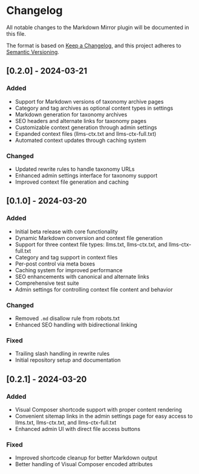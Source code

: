 # Changelog

All notable changes to the Markdown Mirror plugin will be documented in this file.

The format is based on [Keep a Changelog](https://keepachangelog.com/en/1.0.0/),
and this project adheres to [Semantic Versioning](https://semver.org/spec/v2.0.0.html).

## [0.2.0] - 2024-03-21

### Added
- Support for Markdown versions of taxonomy archive pages
- Category and tag archives as optional content types in settings
- Markdown generation for taxonomy archives
- SEO headers and alternate links for taxonomy pages
- Customizable context generation through admin settings
- Expanded context files (llms-ctx.txt and llms-ctx-full.txt)
- Automated context updates through caching system

### Changed
- Updated rewrite rules to handle taxonomy URLs
- Enhanced admin settings interface for taxonomy support
- Improved context file generation and caching

## [0.1.0] - 2024-03-20

### Added
- Initial beta release with core functionality
- Dynamic Markdown conversion and context file generation
- Support for three context file types: llms.txt, llms-ctx.txt, and llms-ctx-full.txt
- Category and tag support in context files
- Per-post control via meta boxes
- Caching system for improved performance
- SEO enhancements with canonical and alternate links
- Comprehensive test suite
- Admin settings for controlling context file content and behavior

### Changed
- Removed `.md` disallow rule from robots.txt
- Enhanced SEO handling with bidirectional linking

### Fixed
- Trailing slash handling in rewrite rules
- Initial repository setup and documentation

## [0.2.1] - 2024-03-20

### Added
- Visual Composer shortcode support with proper content rendering
- Convenient sitemap links in the admin settings page for easy access to llms.txt, llms-ctx.txt, and llms-ctx-full.txt
- Enhanced admin UI with direct file access buttons

### Fixed
- Improved shortcode cleanup for better Markdown output
- Better handling of Visual Composer encoded attributes
